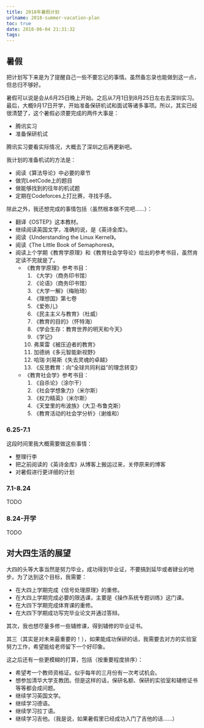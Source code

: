 ```yaml
---
title: 2018年暑假计划
urlname: 2018-summer-vacation-plan
toc: true
date: 2018-06-04 21:31:32
tags:
---
```


## 暑假

把计划写下来是为了提醒自己一些不要忘记的事情。虽然备忘录也能做到这一点，但总归不够好。

暑假可以说是会从6月25日晚上开始。之后从7月1日到8月25日左右去深圳实习。最后，大概9月17日开学，开始准备保研机试和面试等诸多事项。所以，其实已经很清楚了，这个暑假必须要完成的两件大事是：
* 腾讯实习
* 准备保研机试

腾讯实习要看实际情况，大概去了深圳之后再更新吧。

我计划的准备机试的方法是：
* 阅读《算法导论》中必要的章节
* 做完LeetCode上的题目
* 做能够找到的往年的机试题
* 定期在Codeforces上打比赛，寻找手感。

除此之外，我还想完成的事情包括（虽然根本做不完吧……）：
* 翻译《OSTEP》这本教材。
* 继续阅读英国文学，准确的说，是《英诗金库》。
* 阅读《Understanding the Linux Kernel》。
* 阅读《The Little Book of Semaphores》。
* 阅读上个学期《教育学原理》和《教育社会学导论》给出的参考书目，虽然肯定读不完就是了。
  * 《教育学原理》参考书目：
    1. 《大学》（商务印书馆）
    2. 《论语》（商务印书馆）
    3. 《大学一解》（梅贻琦）
    4. 《理想国》第七卷
    5. 《爱弥儿》
    6. 《民主主义与教育》（杜威）
    7. 《教育的目的》（怀特海）
    8. 《学会生存：教育世界的明天和今天》
    9. 《学记》
    10. 弗莱雷《被压迫者的教育》
    11. 加德纳《多元智能新视野》
    12. 哈瑞·刘易斯《失去灵魂的卓越》
    13. 《反思教育：向“全球共同利益”的理念转变》
  * 《教育社会学》参考书目：
    1. 《自杀论》（涂尔干）
    2. 《社会学想象力》（米尔斯）
    3. 《权力精英》（米尔斯）
    4. 《天堂里的布波族》（大卫·布鲁克斯）
    5. 《教育活动的社会学分析》（谢维和）

### 6.25-7.1

这段时间里我大概需要做这些事情：
* 整理行李
* 把之前阅读的《英诗金库》从博客上搬运过来，关停原来的博客
* 对暑假进行更详细的计划

### 7.1-8.24

TODO

### 8.24-开学

TODO

## 对大四生活的展望

大四的头等大事当然是努力毕业，成功得到毕业证，不要搞到延毕或者肄业的地步。为了达到这个目标，我需要：
* 在大四上学期完成《信号处理原理》的重修。
* 在大四上学期完成必要的限选课，主要是《操作系统专题训练》这门课。
* 在大四下学期完成体育课的重修。
* 在大四下学期成功写完毕业论文并通过答辩。

其次，我也想尽量多修一些辅修课，得到辅修的毕业证书。

其三（其实是对未来最重要的！），如果能成功保研的话，我需要去对方的实验室努力工作，希望能给老师留下一个好印象。

这之后还有一些更模糊的打算，包括（按重要程度排序）：
* 希望考一个教师资格证。似乎每年的三月份有一次考试机会。
* 想参加清华大学支教团。但是这样的话，保研名额、保研的实验室和辅修证书等等都会成问题。
* 继续学习英国文学。
* 继续学习德语。
* 继续学习拉丁语。
* 继续学习吉他。（我是说，如果暑假里已经成功入门了吉他的话……）
